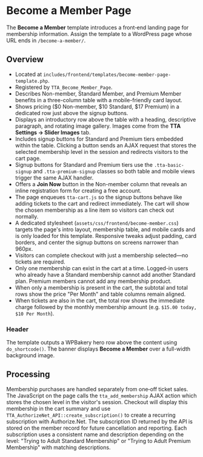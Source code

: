 # Become a Member Page

The **Become a Member** template introduces a front‑end landing page for membership information. Assign the template to a WordPress page whose URL ends in `/become-a-member/`.

## Overview
- Located at `includes/frontend/templates/become-member-page-template.php`.
- Registered by `TTA_Become_Member_Page`.
- Describes Non-member, Standard Member, and Premium Member benefits in a three-column table with a mobile-friendly card layout.
- Shows pricing ($0 Non-member, $10 Standard, $17 Premium) in a dedicated row just above the signup buttons.
- Displays an introductory row above the table with a heading, descriptive paragraph, and rotating image gallery. Images come from the **TTA Settings → Slider Images** tab.
- Includes signup buttons for Standard and Premium tiers embedded within the table. Clicking a button sends an AJAX request that stores the selected membership level in the session and redirects visitors to the cart page.
- Signup buttons for Standard and Premium tiers use the `.tta-basic-signup` and `.tta-premium-signup` classes so both table and mobile views trigger the same AJAX handler.
- Offers a **Join Now** button in the Non-member column that reveals an inline registration form for creating a free account.
- The page enqueues `tta-cart.js` so the signup buttons behave like adding tickets to the cart and redirect immediately. The cart will show the chosen membership as a line item so visitors can check out normally.
- A dedicated stylesheet (`assets/css/frontend/become-member.css`) targets the page's intro layout, membership table, and mobile cards and is only loaded for this template. Responsive tweaks adjust padding, card borders, and center the signup buttons on screens narrower than 960px.
- Visitors can complete checkout with just a membership selected—no tickets are required.
- Only one membership can exist in the cart at a time. Logged-in users who already have a Standard membership cannot add another Standard plan. Premium members cannot add any membership product.
- When only a membership is present in the cart, the subtotal and total rows show the price "Per Month" and table columns remain aligned.
- When tickets are also in the cart, the total row shows the immediate charge followed by the monthly membership amount (e.g. `$15.00 today, $10 Per Month`).

### Header
The template outputs a WPBakery hero row above the content using `do_shortcode()`. The banner displays **Become a Member** over a full-width background image.

## Processing
Membership purchases are handled separately from one‑off ticket sales. The JavaScript on the page calls the `tta_add_membership` AJAX action which stores the chosen level in the visitor's session. Checkout will display this membership in the cart summary and use `TTA_AuthorizeNet_API::create_subscription()` to create a recurring subscription with Authorize.Net.
The subscription ID returned by the API is stored on the member record for future cancellation and reporting.
Each subscription uses a consistent name and description depending on the level:
"Trying to Adult Standard Membership" or "Trying to Adult Premium Membership" with matching descriptions.

